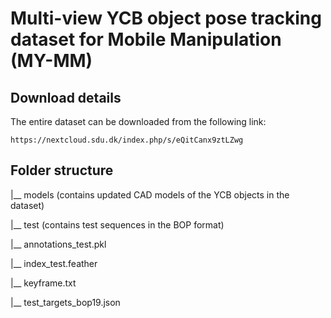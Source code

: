 # Multi-view YCB object pose tracking dataset for Mobile Manipulation (MY-MM)


## Download details
The entire dataset can be downloaded from the following link:
```
https://nextcloud.sdu.dk/index.php/s/eQitCanx9ztLZwg
```

## Folder structure
|__ models (contains updated CAD models of the YCB objects in the dataset)

|__ test (contains test sequences in the BOP format)

|__ annotations_test.pkl

|__ index_test.feather

|__ keyframe.txt

|__ test_targets_bop19.json
